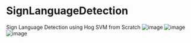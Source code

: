# SignLanguageDetection
Sign Language Detection using Hog SVM from Scratch
![image](https://github.com/tygovip127/SignLanguageDetection/assets/75115993/fb640d0b-9ae6-455c-9508-03523e4e87aa)
![image](https://github.com/tygovip127/SignLanguageDetection/assets/75115993/e1b21541-65a3-4880-ba31-b71d7f406d0d)
![image](https://github.com/tygovip127/SignLanguageDetection/assets/75115993/95de4ef7-ee40-4651-9289-2dc1faa78e28)
